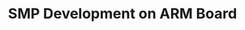 ---
categories:
- bkk19
description: '> This session is describes about SMP Development on ARM boards, locates
  code from Boot code to Kernel code and back to Platform code specifies the SMP Initialization.'
future_image:
  featured: 'true'
  path: /assets/images/featured-images/bkk19/BKK19-301.png
session_attendee_num: '6'
session_id: BKK19-301
session_room: Session Room 3 (Lotus 10)
session_slot:
  end_time: '2019-04-03 08:25:00'
  start_time: '2019-04-03 08:00:00'
session_speakers:
- speaker_bio: '> Embedded Linux Kernel Engineer working from last 12 years in Linux
    Kernel, Device Drivers, Boot Loaders, Board Bringup, Kernel Developement'
  speaker_company: Cavium Networks Pvt Ltd
  speaker_image: /assets/images/speakers/bkk19/satish-kumar.jpg
  speaker_location: Bengaluru Area, India
  speaker_name: Satish Kumar
  speaker_position: Techcinal Lead in Cavium Networks
  speaker_username: gsatish.ldd
session_track: Arm on Arm
tag: session
tags:
- Arm on Arm
title: SMP Development on ARM Board
---